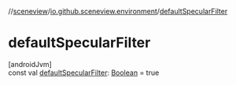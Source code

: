 //[sceneview](../../index.md)/[io.github.sceneview.environment](index.md)/[defaultSpecularFilter](default-specular-filter.md)

# defaultSpecularFilter

[androidJvm]\
const val [defaultSpecularFilter](default-specular-filter.md): [Boolean](https://kotlinlang.org/api/latest/jvm/stdlib/kotlin/-boolean/index.html) = true
